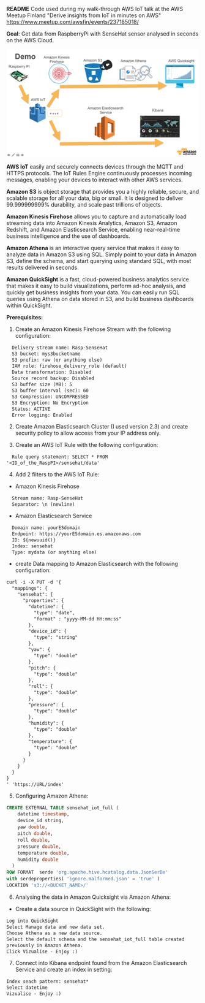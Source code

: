 **README**
Code used during my walk-through AWS IoT talk at the AWS Meetup Finland "Derive insights from IoT in minutes on AWS"
https://www.meetup.com/awsfin/events/237185018/

**Goal**:
Get data from RaspberryPi with SenseHat sensor analysed in seconds on the AWS Cloud.


![Demo](https://github.com/adhorn/rasp-sensehat-iot/blob/master/pics/demo.png)


**AWS IoT** easily and securely connects devices through the MQTT and HTTPS protocols. The IoT Rules Engine continuously processes incoming messages, enabling your devices to interact with other AWS services.

**Amazon S3** is object storage that provides you a highly reliable, secure, and scalable storage for all your data, big or small. It is designed to deliver 99.999999999% durability, and scale past trillions of objects.

**Amazon Kinesis Firehose** allows you to capture and automatically load streaming data into Amazon Kinesis Analytics, Amazon S3, Amazon Redshift, and Amazon Elasticsearch Service, enabling near-real-time business intelligence and the use of dashboards.

**Amazon Athena** is an interactive query service that makes it easy to analyze data in Amazon S3 using SQL. Simply point to your data in Amazon S3, define the schema, and start querying using standard SQL, with most results delivered in seconds.

**Amazon QuickSight** is a fast, cloud-powered business analytics service that makes it easy to build visualizations, perform ad-hoc analysis, and quickly get business insights from your data. You can easily run SQL queries using Athena on data stored in S3, and build business dashboards within QuickSight.

**Prerequisites:**
1. Create an Amazon Kinesis Firehose Stream with the following configuration: 
```
  Delivery stream name: Rasp-SenseHat
  S3 bucket: mys3bucketname
  S3 prefix: raw (or anything else)
  IAM role: firehose_delivery_role (default)
  Data transformation: Disabled
  Source record backup: Disabled
  S3 buffer size (MB): 5
  S3 buffer interval (sec): 60
  S3 Compression: UNCOMPRESSED
  S3 Encryption: No Encryption
  Status: ACTIVE
  Error logging: Enabled
```

2. Create Amazon Elasticsearch Cluster (I used version 2.3) and create security policy to allow access from your IP address only.

3. Create an AWS IoT Rule with the following configuration: 
```
  Rule query statement: SELECT * FROM '<ID_of_the_RaspPI>/sensehat/data'
```

4. Add 2 filters to the AWS IoT Rule:
  * Amazon Kinesis Firehose
```
  Stream name: Rasp-SenseHat
  Separator: \n (newline)
```
   * Amazon Elasticsearch Service
```
  Domain name: yourESdomain
  Endpoint: https://yourESdomain.es.amazonaws.com
  ID: ${newuuid()}
  Index: sensehat
  Type: mydata (or anything else)
```

  * create Data mapping to Amazon Elasticsearch with the following configuration:
```
curl -i -X PUT -d '{
  "mappings": {
    "sensehat": {
      "properties": {
        "datetime": {
          "type": "date",
          "format" : "yyyy-MM-dd HH:mm:ss"
        },
        "device_id": {
          "type": "string"
        },
        "yaw": {
          "type": "double"
        },
        "pitch": {
          "type": "double"
        },
        "roll": {
          "type": "double"
        },
        "pressure": {
          "type": "double"
        },
        "humidity": {
          "type": "double"
        },
        "temperature": {
          "type": "double"
        }
      }
    }
  }
}
' 'https://URL/index'
```


5. Configuring Amazon Athena:

```sql
CREATE EXTERNAL TABLE sensehat_iot_full (
    datetime timestamp,
    device_id string,
    yaw double,
    pitch double,
    roll double,
    pressure double,
    temperature double,
    humidity double
  )
ROW FORMAT  serde 'org.apache.hive.hcatalog.data.JsonSerDe'
with serdeproperties( 'ignore.malformed.json' = 'true' )
LOCATION 's3://<BUCKET_NAME>/'
```

6. Analysing the data in Amazon Quicksight via Amazon Athena:
  * Create a data source in QuickSight with the following:
```
Log into QuickSight
Select Manage data and new data set.
Choose Athena as a new data source.
Select the default schema and the sensehat_iot_full table created previously in Amazon Athena.
Click Vizualise - Enjoy :)
```

7. Connect into Kibana endpoint found from the Amazon Elasticsearch Service and create an index in setting:
```
Index seach pattern: sensehat*
Select datetime
Vizualise - Enjoy :)
```



